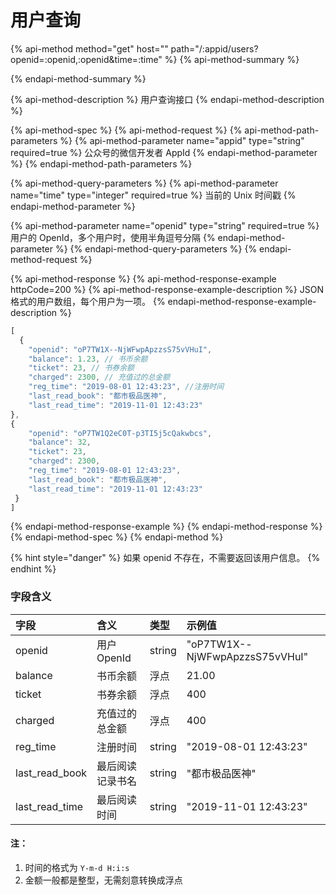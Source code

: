 # 用户查询

{% api-method method="get" host="" path="/:appid/users?openid=:openid,:openid&time=:time" %}
{% api-method-summary %}

{% endapi-method-summary %}

{% api-method-description %}
  用户查询接口
{% endapi-method-description %}

{% api-method-spec %}
{% api-method-request %}
{% api-method-path-parameters %}
{% api-method-parameter name="appid" type="string" required=true %}
 公众号的微信开发者 AppId
{% endapi-method-parameter %}
{% endapi-method-path-parameters %}

{% api-method-query-parameters %}
{% api-method-parameter name="time" type="integer" required=true %}
当前的 Unix 时间戳
{% endapi-method-parameter %}

{% api-method-parameter name="openid" type="string" required=true %}
用户的 OpenId，多个用户时，使用半角逗号分隔
{% endapi-method-parameter %}
{% endapi-method-query-parameters %}
{% endapi-method-request %}

{% api-method-response %}
{% api-method-response-example httpCode=200 %}
{% api-method-response-example-description %}
JSON 格式的用户数组，每个用户为一项。
{% endapi-method-response-example-description %}

```javascript
[
  {
    "openid": "oP7TW1X--NjWFwpApzzsS75vVHuI",
    "balance": 1.23, // 书币余额
    "ticket": 23, // 书券余额
    "charged": 2300, // 充值过的总金额
    "reg_time": "2019-08-01 12:43:23", //注册时间
    "last_read_book": "都市极品医神",
    "last_read_time": "2019-11-01 12:43:23"
}, 
{
    "openid": "oP7TW1Q2eC0T-p3TI5j5cQakwbcs",
    "balance": 32,
    "ticket": 23,
    "charged": 2300,
    "reg_time": "2019-08-01 12:43:23",
    "last_read_book": "都市极品医神",
    "last_read_time": "2019-11-01 12:43:23"
 }
]
```
{% endapi-method-response-example %}
{% endapi-method-response %}
{% endapi-method-spec %}
{% endapi-method %}

{% hint style="danger" %}
如果 openid 不存在，不需要返回该用户信息。
{% endhint %}

### 字段含义

| 字段 | 含义 | 类型 | 示例值 |
| :--- | :--- | :--- | :--- |
| openid | 用户 OpenId | string | "oP7TW1X--NjWFwpApzzsS75vVHuI" |
| balance | 书币余额 | 浮点 | 21.00 |
| ticket | 书券余额 | 浮点 | 400 |
| charged | 充值过的总金额 | 浮点 | 400 |
| reg\_time | 注册时间 | string | "2019-08-01 12:43:23" |
| last\_read\_book | 最后阅读记录书名 | string | "都市极品医神" |
| last\_read\_time | 最后阅读时间 | string | "2019-11-01 12:43:23" |

#### 注：

1. 时间的格式为 `Y-m-d H:i:s`
2. 金额一般都是整型，无需刻意转换成浮点





